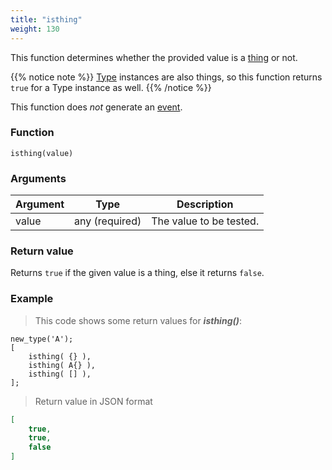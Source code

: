 ```yaml
---
title: "isthing"
weight: 130
---
```


This function determines whether the provided value is a [thing](../../data-types/thing) or not.

{{% notice note %}}
[Type](../../data-types/type) instances are also things, so this function returns `true` for a Type instance as well.
{{% /notice %}}

This function does *not* generate an [event](../../overview/events).

### Function

`isthing(value)`

### Arguments

Argument | Type | Description
-------- | ---- | -----------
value | any (required) | The value to be tested.

### Return value

Returns `true` if the given value is a thing, else it returns `false`.

### Example

> This code shows some return values for ***isthing()***:

```thingsdb,json_response
new_type('A');
[
    isthing( {} ),
    isthing( A{} ),
    isthing( [] ),
];
```

> Return value in JSON format

```json
[
    true,
    true,
    false
]
```
